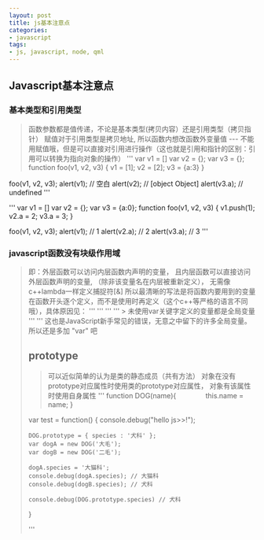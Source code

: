 ```yaml
---
layout: post
title: js基本注意点
categories:
- javascript
tags:
- js, javascript, node, qml 
---
```


Javascript基本注意点
------
### 基本类型和引用类型
> 函数参数都是值传递，不论是基本类型(拷贝内容）还是引用类型（拷贝指针）
> 赋值对于引用类型是拷贝地址, 所以函数内想改函数外变量值 --- 不能用赋值哦，但是可以直接对引用进行操作（这也就是引用和指针的区别：引用可以转换为指向对象的操作）
'''
var v1 = []
var v2 = {};
var v3 = {};
function foo(v1, v2, v3)
{
    v1 = [1];
    v2 = [2];
    v3 = {a:3}
}

foo(v1, v2, v3);
alert(v1); // 空白
alert(v2); // [object Object]
alert(v3.a); // undefined
'''

'''
var v1 = []
var v2 = {};
var v3 = {a:0};
function foo(v1, v2, v3)
{
    v1.push(1);
    v2.a = 2;
    v3.a = 3;
}

foo(v1, v2, v3);
alert(v1); // 1
alert(v2.a); // 2
alert(v3.a); // 3
'''

### javascript函数没有块级作用域
> 即：外层函数可以访问内层函数内声明的变量， 且内层函数可以直接访问外层函数声明的变量, （除非该变量名在内层被重新定义）， 无需像c++lambda一样定义捕捉符[&]
> 所以最清晰的写法是将函数内要用到的变量在函数开头逐个定义，而不是使用时再定义（这个c++等严格的语言不同哦），具体原因见：
'''<script type="text/javascript">
    function rain(){
        var x = 1;
        function man(){
            x = 100;
        }
        man();        //调用man
        alert( x );    //这里会弹出 100
    }
    rain();    //调用rain
</script>
'''
'''
<script type="text/javascript">
    var x = 1;
    function rain(){
        alert( x );        //弹出 'undefined'，而不是1
        var x = 'rain-man';
        alert( x );        //弹出 'rain-man'
    }
    rain();
</script>
'''
> 未使用var关键字定义的变量都是全局变量
'''
<script type="text/javascript">
    function rain(){
        x = 100;    //声明了全局变量x并进行赋值
    }
    rain();
    alert( x );    //会弹出100
</script>
'''
这也是JavaScript新手常见的错误，无意之中留下的许多全局变量。所以还是多加 "var" 吧

## prototype
> 可以近似简单的认为是类的静态成员（共有方法）
> 对象在没有prototype对应属性时使用类的prototype对应属性， 对象有该属性时使用自身属性
'''
function DOG(name){
　　　　this.name = name;
}

var test = function()
{
    console.debug("hello js>>!");

    DOG.prototype = { species : '犬科' };
    var dogA = new DOG('大毛');
    var dogB = new DOG('二毛');

    dogA.species = '大猫科';
    console.debug(dogA.species); // 大猫科
    console.debug(dogB.species); // 犬科

    console.debug(DOG.prototype.species) // 犬科

}


'''